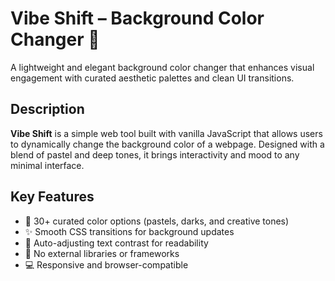 # Vibe Shift – Background Color Changer 🎨

A lightweight and elegant background color changer that enhances visual engagement with curated aesthetic palettes and clean UI transitions.

## Description

**Vibe Shift** is a simple web tool built with vanilla JavaScript that allows users to dynamically change the background color of a webpage. Designed with a blend of pastel and deep tones, it brings interactivity and mood to any minimal interface.

## Key Features

- 🎨 30+ curated color options (pastels, darks, and creative tones)
- ✨ Smooth CSS transitions for background updates
- 🧠 Auto-adjusting text contrast for readability
- 🧩 No external libraries or frameworks
- 💻 Responsive and browser-compatible

